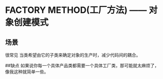 # FACTORY METHOD(工厂方法) —— 对象创建模式

## 场景
很常见
当类希望由它的子类来确定对象的生产时，减少代码间的耦合。

##缺点
如果说你每一个具体产品类都需要一个具体工厂类，那可能就太麻烦了，像我这种就简单一些。